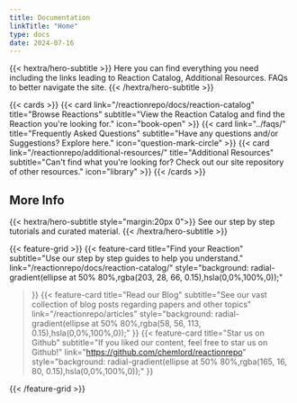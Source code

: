 ```yaml
---
title: Documentation
linkTitle: "Home"
type: docs
date: 2024-07-16
---
```


<style>
.hide-date span {
  display: none;
}
.hide-date {
  margin-top: -15px;
  margin-bottom: 0;
  padding-top: 0;
  padding-bottom: 0;
}

</style>

{{< hextra/hero-subtitle >}}
  Here you can find everything you need including the links leading to Reaction Catalog, Additional Resources. FAQs to better navigate the site. 
{{< /hextra/hero-subtitle >}}

{{< cards >}}
  {{< card link="/reactionrepo/docs/reaction-catalog" title="Browse Reactions" subtitle="View the Reaction Catalog and find the Reaction you're looking for." icon="book-open" >}}
  {{< card link="../faqs/" title="Frequently Asked Questions" subtitle="Have any questions and/or Suggestions? Explore here." icon="question-mark-circle" >}}
  {{< card link="/reactionrepo/additional-resources/" title="Additional Resources" subtitle="Can't find what you're looking for? Check out our site repository of other resources." icon="library" >}}
{{< /cards >}}

## More Info

{{< hextra/hero-subtitle style="margin:20px 0">}}
  See our step by step tutorials and curated material.
{{< /hextra/hero-subtitle >}}

{{< feature-grid >}}
  {{< feature-card
    title="Find your Reaction"
    subtitle="Use our step by step guides to help you understand."
    link="/reactionrepo/docs/reaction-catalog/"
    style="background: radial-gradient(ellipse at 50% 80%,rgba(203, 28, 66, 0.15),hsla(0,0%,100%,0));"
  >}}
  {{< feature-card
    title="Read our Blog"
    subtitle="See our vast collection of blog posts regarding papers and other topics"
    link="/reactionrepo/articles"
    style="background: radial-gradient(ellipse at 50% 80%,rgba(58, 56, 113, 0.15),hsla(0,0%,100%,0));"
  >}}
  {{< feature-card
    title="Star us on Github"
    subtitle="If you liked our content, feel free to star us on Github!"
    link="https://github.com/chemlord/reactionrepo"
    style="background: radial-gradient(ellipse at 50% 80%,rgba(165, 16, 80, 0.15),hsla(0,0%,100%,0));"
  >}}

{{< /feature-grid >}}

